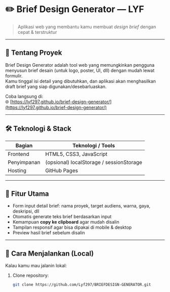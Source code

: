 # ✏️ Brief Design Generator — LYF

> Aplikasi web yang membantu kamu membuat *design brief* dengan cepat & terstruktur 

---

## 🧾 Tentang Proyek

Brief Design Generator adalah tool web yang memungkinkan pengguna menyusun brief desain (untuk logo, poster, UI, dll) dengan mudah lewat formulir.  
Kamu tinggal isi detail yang dibutuhkan, dan aplikasi akan menghasilkan draft brief yang siap digunakan/desebarluaskan.

Coba langsung di:  
🌐 [https://lyf297.github.io/brief-design-generator/](https://lyf297.github.io/brief-design-generator/)

---

## 🛠️ Teknologi & Stack

| Bagian | Teknologi / Tools |
|--------|--------------------|
| Frontend | HTML5, CSS3, JavaScript |
| Penyimpanan | (opsional) localStorage / sessionStorage |
| Hosting | GitHub Pages |

---

## 🎯 Fitur Utama

- Form input detail brief: nama proyek, target audiens, warna, gaya, deskripsi, dll  
- Otomatis generate teks brief berdasarkan input  
- Kemampuan **copy ke clipboard** agar mudah disalin  
- Tampilan responsif agar bisa dipakai di mobile & desktop  
- Preview hasil brief sebelum disalin

---

## 🚀 Cara Menjalankan (Local)

Kalau kamu mau jalanin lokal:

1. Clone repository:  
   ```bash
   git clone https://github.com/Lyf297/BRIEFDESIGN-GENERATOR.git
